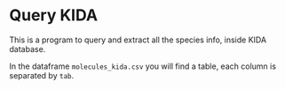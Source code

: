 # Query KIDA

This is a program to query and extract all the species info, inside KIDA database.

In the dataframe ```molecules_kida.csv``` you will find a table, each column is separated by ```tab```. 